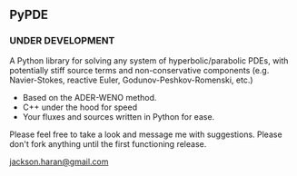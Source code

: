 ## PyPDE

### UNDER DEVELOPMENT

A Python library for solving any system of hyperbolic/parabolic PDEs, with potentially stiff source terms and non-conservative components (e.g. Navier-Stokes, reactive Euler, Godunov-Peshkov-Romenski, etc.)

* Based on the ADER-WENO method.
* C++ under the hood for speed
* Your fluxes and sources written in Python for ease.

Please feel free to take a look and message me with suggestions. Please don't 
fork anything until the first functioning release.

jackson.haran@gmail.com